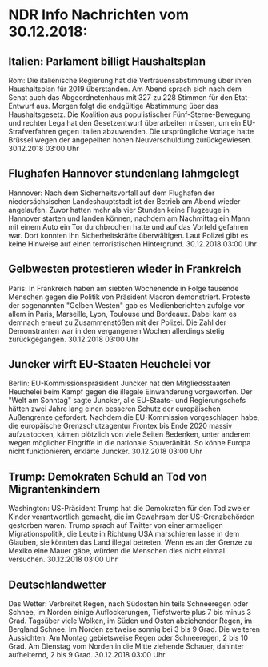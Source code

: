 # NDR Info Nachrichten vom 30.12.2018:


## Italien: Parlament billigt Haushaltsplan
Rom: 	Die italienische Regierung hat die Vertrauensabstimmung über ihren Haushaltsplan für 2019 überstanden. Am Abend sprach sich nach dem Senat auch das Abgeordnetenhaus mit 327 zu 228 Stimmen für den Etat-Entwurf aus. Morgen folgt die endgültige Abstimmung über das Haushaltsgesetz. Die Koalition aus populistischer Fünf-Sterne-Bewegung und rechter Lega hat den Gesetzentwurf überarbeiten müssen, um ein EU-Strafverfahren gegen Italien abzuwenden. Die ursprüngliche Vorlage hatte Brüssel wegen der angepeilten hohen Neuverschuldung zurückgewiesen. 30.12.2018 03:00 Uhr 

## Flughafen Hannover stundenlang lahmgelegt
Hannover:	Nach dem Sicherheitsvorfall auf dem Flughafen der niedersächsischen Landeshauptstadt ist der Betrieb am Abend wieder angelaufen. Zuvor hatten mehr als vier Stunden keine Flugzeuge in Hannover starten und landen können, nachdem am Nachmittag ein Mann mit einem Auto ein Tor durchbrochen hatte und auf das Vorfeld gefahren war. Dort konnten ihn Sicherheitskräfte überwältigen. Laut Polizei gibt es keine Hinweise auf einen terroristischen Hintergrund. 30.12.2018 03:00 Uhr 

## Gelbwesten protestieren wieder in Frankreich
Paris: 	In Frankreich haben am siebten Wochenende in Folge tausende Menschen gegen die Politik von Präsident Macron demonstriert. Proteste der sogenannten "Gelben Westen" gab es Medienberichten zufolge vor allem in Paris, Marseille, Lyon, Toulouse und Bordeaux. Dabei kam es demnach erneut zu Zusammenstößen mit der Polizei. Die Zahl der Demonstranten war in den vergangenen Wochen allerdings stetig zurückgegangen. 30.12.2018 03:00 Uhr 

## Juncker wirft EU-Staaten Heuchelei vor
Berlin: 	EU-Kommissionspräsident Juncker hat den Mitgliedsstaaten Heuchelei beim Kampf gegen die illegale Einwanderung vorgeworfen. Der "Welt am Sonntag" sagte Juncker, alle EU-Staats- und Regierungschefs hätten zwei Jahre lang einen besseren Schutz der europäischen Außengrenze gefordert. Nachdem die EU-Kommission vorgeschlagen habe, die europäische Grenzschutzagentur Frontex bis Ende 2020 massiv aufzustocken, kämen plötzlich von viele Seiten Bedenken, unter anderem wegen möglicher Eingriffe in die nationale Souveränität. So könne Europa nicht funktionieren, erklärte Juncker. 30.12.2018 03:00 Uhr 

## Trump: Demokraten Schuld an Tod von Migrantenkindern
Washington: 	US-Präsident Trump hat die Demokraten für den Tod zweier Kinder verantwortlich gemacht, die im Gewahrsam der US-Grenzbehörden gestorben waren. Trump sprach auf Twitter von einer armseligen Migrationspolitik, die Leute in Richtung USA marschieren lasse in dem Glauben, sie könnten das Land illegal betreten. Wenn es an der Grenze zu Mexiko eine Mauer gäbe, würden die Menschen dies nicht einmal versuchen. 30.12.2018 03:00 Uhr 

## Deutschlandwetter
Das Wetter:
Verbreitet Regen, nach Südosten hin teils Schneeregen oder Schnee, im Norden einige Auflockerungen, Tiefstwerte plus 7 bis minus 3 Grad. Tagsüber viele Wolken, im Süden und Osten abziehender Regen, im Bergland Schnee. Im Norden zeitweise sonnig bei 3 bis 9 Grad. Die weiteren Aussichten: Am Montag gebietsweise Regen oder Schneeregen, 2 bis 10 Grad. Am Dienstag vom Norden in die Mitte ziehende Schauer, dahinter aufheiternd, 2 bis 9 Grad. 30.12.2018 03:00 Uhr 
